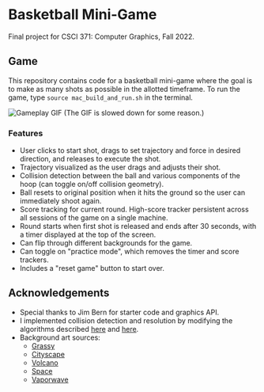 # Basketball Mini-Game

Final project for CSCI 371: Computer Graphics, Fall 2022.

## Game

This repository contains code for a basketball mini-game where the goal is to make as many shots as possible in the allotted timeframe. To run the game, type `source mac_build_and_run.sh` in the terminal.

![Gameplay GIF](https://github.com/alansun25/basketball-mini-game/blob/main/gameplay.gif)
(The GIF is slowed down for some reason.)

### Features
- User clicks to start shot, drags to set trajectory and force in desired direction, and releases to execute the shot.
- Trajectory visualized as the user drags and adjusts their shot.
- Collision detection between the ball and various components of the hoop (can toggle on/off collision geometry).
- Ball resets to original position when it hits the ground so the user can immediately shoot again.
- Score tracking for current round. High-score tracker persistent across all sessions of the game on a single machine.
- Round starts when first shot is released and ends after 30 seconds, with a timer displayed at the top of the screen.
- Can flip through different backgrounds for the game.
- Can toggle on "practice mode", which removes the timer and score trackers.
- Includes a "reset game" button to start over.

## Acknowledgements

- Special thanks to Jim Bern for starter code and graphics API.
- I implemented collision detection and resolution by modifying the algorithms described [here](https://learnopengl.com/In-Practice/2D-Game/Collisions/Collision-detection) and [here](https://learnopengl.com/In-Practice/2D-Game/Collisions/Collision-resolution).
- Background art sources:
    - [Grassy](https://www.wallpaperflare.com/pixel-art-8-bit-sky-beauty-in-nature-plant-environment-wallpaper-cpylb)
    - [Cityscape](https://wallpaperaccess.com/8-bit-aesthetic)
    - [Volcano](https://www.artstation.com/artwork/qAXJLz)
    - [Space](https://www.freepik.com/free-vector/pixel-art-mystical-background_29019077.htm#query=pixel%20moon&position=0&from_view=keyword)
    - [Vaporwave](https://wallpaperaccess.com/8-bit-aesthetic)
